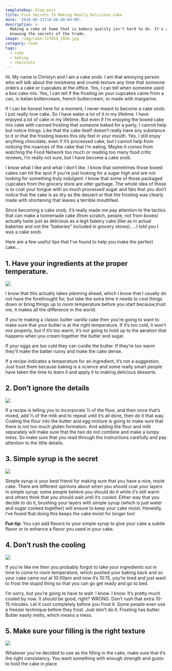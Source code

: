 ```yaml
---
templateKey: blog-post
title: Five Secrets To Making Really Delicious Cake
date: '2018-06-22T10:48:48-04:00'
description: >-
  Making a cake at home that is bakery quality isn't hard to do. It's all about
  knowing the secrets of the trade.
image: /img/cake-727854_1920.jpg
category: Food
tags:
  - cake
  - baking
  - chocolate
---
```

Hi. My name is Christyn and I am a cake snob. I am that annoying person who will talk about the moistness and crumb texture any time that someone orders a cake or cupcakes at the office. Yes, I can tell when someone used a box cake mix. Yes, I can tell if the frosting on your cupcakes came from a can, is italian buttercream, french buttercream, or made with margarine. 



If I can be honest here for a moment, I never meant to become a cake snob. I just really love cake. So I have eaten a lot of it in my lifetime. I have enjoyed a lot of cake in my lifetime. But even if I’m enjoying the boxed cake mix cake with canned frosting that someone baked for a party, I cannot help but notice things. Like that the cake itself doesn’t really have any substance to it or that the frosting leaves this oily feel in your mouth. Yes, I still enjoy anything chocolate, even if it’s processed cake, but I cannot help from noticing the nuances of the cake that I’m eating. Maybe it comes from watching the Food Network too much or reading too many food critic reviews, I’m really not sure, but I have become a cake snob.



I know what I like and what I don’t like. I know that sometimes those boxed cakes can hit the spot if you’re just looking for a sugar high and are not looking for something truly indulgent. I know that some of those packaged cupcakes from the grocery store are utter garbage. The whole idea of those is to coat your tongue with so much processed sugar and fats that you don’t notice that the cake is as dry as the dessert or that the frosting was clearly made with shortening that leaves a terrible mouthfeel. 



Since becoming a cake snob, it’s really made me pay attention to the tactics that can make a homemade cake (from scratch, people, not from boxes) actually taste just as delicious as a legit bakery cake (like as in actual bakeries and not the “bakeries” included in grocery stores). ...I told you I was a cake snob. 



Here are a few useful tips that I’ve found to help you make the perfect cake…



## 1. Have your ingredients at the proper temperature. 

![](/img/egg-944495_1920.jpg)

I know that this actually takes planning ahead, which I know that I usually do not have the forethought for, but take the extra time it needs to cool things down or bring things up to room temperature before you start because,trust me, it makes all the difference in the world. 



If you’re making a classic butter vanilla cake then you’re going to want to make sure that your butter is at the right temperature. If it’s too cold, it won’t mix properly, but if it’s too warm, it’s not going to hold up to the aeration that happens when you cream together the butter and sugar. 



If your eggs are too cold they can curdle the butter. If they’re too warm they’ll make the batter runny and make the cake dense. 

If a recipe indicates a temperature for an ingredient, it’s not a suggestion. Just trust them because baking is a science and some really smart people have taken the time to learn it and apply it to making delicious desserts. 



## 2. Don’t ignore the details

![](/img/egg-2142064_1920.jpg)

If a recipe is telling you to incorporate ⅓ of the flour, and then once that’s mixed, add ⅓ of the milk and to repeat until it’s all done, then do it that way. Coating the flour into the butter and egg mixture is going to make sure that there is not too much gluten formation. And adding the flour and milk separately will make sure that the two do not combine and make a lumpy mess. So make sure that you read through the instructions carefully and pay attention to the little details. 



## 3. Simple syrup is the secret

![](/img/elder-1440098_1920.jpg)

Simple syrup is your best friend for making sure that you have a nice, moist cake. There are different opinions about when you should coat your layers in simple syrup: some people believe you should do it while it’s still warm and others think that you should wait until it’s cooled. Either way that you decide to do it, brushing your layers with simple syrup (which is just water and sugar cooked together) will ensure to keep your cake moist. Honestly, I’ve found that doing this keeps the cake moist for longer too! 



**Fun tip:** You can add flavors to your simple syrup to give your cake a subtle flavor or to enhance a flavor you used in your cake. 



## 4. Don’t rush the cooling

![](/img/chocolate-1121356_1920.jpg)

If you’re like me then you probably forgot to take your ingredients out in time to come to room temperature, which pushed your baking back and so your cake came out at 10:00pm and now it’s 10:15, you’re tired and just want to frost the stupid thing so that you can go get ready and go to bed. 



I’m sorry, but you’re going to have to wait. I know. I know. It’s pretty much cooled by now. It should be good, right? WRONG. Don’t rush that extra 10-15 minutes. Let it cool completely before you frost it. Some people even use a freezer technique before they frost. Just don’t do it. Frosting has butter. Butter easily melts, which means a mess. 



## 5. Make sure your filling is the right texture

![](/img/cake-1227842_1280.jpg)

Whatever you’ve decided to use as the filling in the cake, make sure that it’s the right consistency. You want something with enough strength and gusto to hold the cake in place
